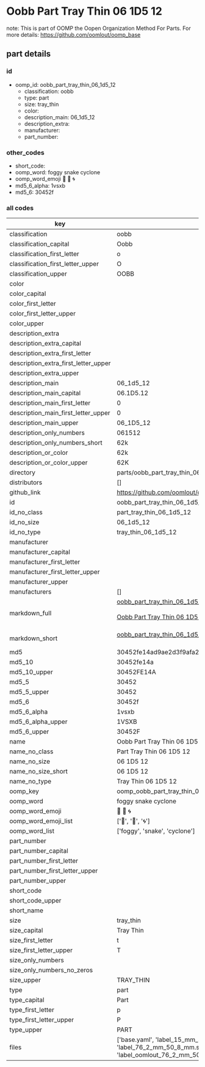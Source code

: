 # Oobb Part Tray Thin 06 1D5 12  

note: This is part of OOMP the Oopen Organization Method For Parts. For more details: https://github.com/oomlout/oomp_base

##  part details





### id
* oomp_id: oobb_part_tray_thin_06_1d5_12
  * classification: oobb
  * type: part
  * size: tray_thin
  * color: 
  * description_main: 06_1d5_12
  * description_extra: 
  * manufacturer: 
  * part_number: 

### other_codes
* short_code: 
* oomp_word: foggy snake cyclone
* oomp_word_emoji :foggy: :snake: :cyclone:
* md5_6_alpha: 1vsxb
* md5_6: 30452f

### all codes 
| key | value |  
| --- | --- |  
| classification | oobb |  
| classification_capital | Oobb |  
| classification_first_letter | o |  
| classification_first_letter_upper | O |  
| classification_upper | OOBB |  
| color |  |  
| color_capital |  |  
| color_first_letter |  |  
| color_first_letter_upper |  |  
| color_upper |  |  
| description_extra |  |  
| description_extra_capital |  |  
| description_extra_first_letter |  |  
| description_extra_first_letter_upper |  |  
| description_extra_upper |  |  
| description_main | 06_1d5_12 |  
| description_main_capital | 06.1D5.12 |  
| description_main_first_letter | 0 |  
| description_main_first_letter_upper | 0 |  
| description_main_upper | 06_1D5_12 |  
| description_only_numbers | 061512 |  
| description_only_numbers_short | 62k |  
| description_or_color | 62k |  
| description_or_color_upper | 62K |  
| directory | parts/oobb_part_tray_thin_06_1d5_12 |  
| distributors | [] |  
| github_link | https://github.com/oomlout/oomlout_oomp_part_src/tree/main/parts/oobb_part_tray_thin_06_1d5_12/working |  
| id | oobb_part_tray_thin_06_1d5_12 |  
| id_no_class | part_tray_thin_06_1d5_12 |  
| id_no_size | 06_1d5_12 |  
| id_no_type | tray_thin_06_1d5_12 |  
| manufacturer |  |  
| manufacturer_capital |  |  
| manufacturer_first_letter |  |  
| manufacturer_first_letter_upper |  |  
| manufacturer_upper |  |  
| manufacturers | [] |  
| markdown_full | [oobb_part_tray_thin_06_1d5_12](https://github.com/oomlout/oomlout_oomp_part_src/tree/main/parts/oobb_part_tray_thin_06_1d5_12/working)<br>[](https://github.com/oomlout/oomlout_oomp_part_src/tree/main/parts/oobb_part_tray_thin_06_1d5_12/working)<br>[Oobb Part Tray Thin 06 1D5 12](https://github.com/oomlout/oomlout_oomp_part_src/tree/main/parts/oobb_part_tray_thin_06_1d5_12/working)<br><br> |  
| markdown_short | [oobb_part_tray_thin_06_1d5_12](https://github.com/oomlout/oomlout_oomp_part_src/tree/main/parts/oobb_part_tray_thin_06_1d5_12/working)<br><br> |  
| md5 | 30452fe14ad9ae2d3f9afa243e513e05 |  
| md5_10 | 30452fe14a |  
| md5_10_upper | 30452FE14A |  
| md5_5 | 30452 |  
| md5_5_upper | 30452 |  
| md5_6 | 30452f |  
| md5_6_alpha | 1vsxb |  
| md5_6_alpha_upper | 1VSXB |  
| md5_6_upper | 30452F |  
| name | Oobb Part Tray Thin 06 1D5 12 |  
| name_no_class | Part Tray Thin 06 1D5 12 |  
| name_no_size | 06 1D5 12 |  
| name_no_size_short | 06 1D5 12 |  
| name_no_type | Tray Thin 06 1D5 12 |  
| oomp_key | oomp_oobb_part_tray_thin_06_1d5_12 |  
| oomp_word | foggy snake cyclone |  
| oomp_word_emoji | :foggy: :snake: :cyclone: |  
| oomp_word_emoji_list | [':foggy:', ':snake:', ':cyclone:'] |  
| oomp_word_list | ['foggy', 'snake', 'cyclone'] |  
| part_number |  |  
| part_number_capital |  |  
| part_number_first_letter |  |  
| part_number_first_letter_upper |  |  
| part_number_upper |  |  
| short_code |  |  
| short_code_upper |  |  
| short_name |  |  
| size | tray_thin |  
| size_capital | Tray Thin |  
| size_first_letter | t |  
| size_first_letter_upper | T |  
| size_only_numbers |  |  
| size_only_numbers_no_zeros |  |  
| size_upper | TRAY_THIN |  
| type | part |  
| type_capital | Part |  
| type_first_letter | p |  
| type_first_letter_upper | P |  
| type_upper | PART |  
| files | ['base.yaml', 'label_15_mm_30_mm.pdf', 'label_15_mm_30_mm.svg', 'label_76_2_mm_50_8_mm.pdf', 'label_76_2_mm_50_8_mm.svg', 'label_oomlout_76_2_mm_50_8_mm.pdf', 'label_oomlout_76_2_mm_50_8_mm.svg', 'readme.md', 'working.json', 'working.yaml'] |  
